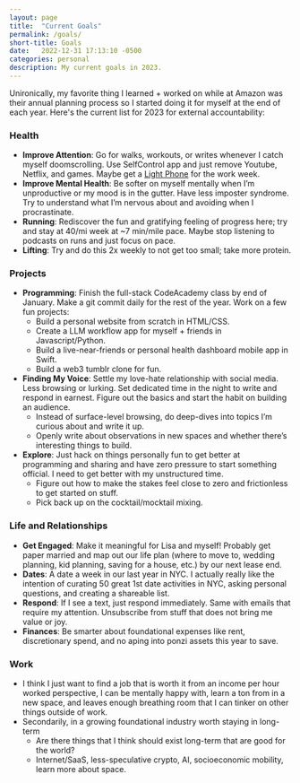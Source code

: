 ```yaml
---
layout: page
title:  "Current Goals"
permalink: /goals/
short-title: Goals
date:   2022-12-31 17:13:10 -0500
categories: personal
description: My current goals in 2023.
---
```


Unironically, my favorite thing I learned + worked on while at Amazon was their annual planning process so I started doing it for myself at the end of each year. Here's the current list for 2023 for external accountability:

### **Health**
- **Improve Attention**: Go for walks, workouts, or writes whenever I catch myself doomscrolling. Use SelfControl app and just remove Youtube, Netflix, and games. Maybe get a [Light Phone](https://www.thelightphone.com/) for the work week.
- **Improve Mental Health**: Be softer on myself mentally when I’m unproductive or my mood is in the gutter. Have less imposter syndrome. Try to understand what I’m nervous about and avoiding when I procrastinate.
- **Running**: Rediscover the fun and gratifying feeling of progress here; try and stay at 40/mi week at ~7 min/mile pace. Maybe stop listening to podcasts on runs and just focus on pace.
- **Lifting**: Try and do this 2x weekly to not get too small; take more protein.

### **Projects**
- **Programming**: Finish the full-stack CodeAcademy class by end of January. Make a git commit daily for the rest of the year. Work on a few fun projects:
    - Build a personal website from scratch in HTML/CSS.
    - Create a LLM workflow app for myself + friends in Javascript/Python.
    - Build a live-near-friends or personal health dashboard mobile app in Swift.
    - Build a web3 tumblr clone for fun.
- **Finding My Voice**: Settle my love-hate relationship with social media. Less browsing or lurking. Set dedicated time in the night to write and respond in earnest. Figure out the basics and start the habit on building an audience.
    - Instead of surface-level browsing, do deep-dives into topics I’m curious about and write it up.
    - Openly write about observations in new spaces and whether there’s interesting things to build.
- **Explore**: Just hack on things personally fun to get better at programming and sharing and have zero pressure to start something official. I need to get better with my unstructured time.
    - Figure out how to make the stakes feel close to zero and frictionless to get started on stuff.
    - Pick back up on the cocktail/mocktail mixing.

### **Life and Relationships**
- **Get Engaged**: Make it meaningful for Lisa and myself! Probably get paper married and map out our life plan (where to move to, wedding planning, kid planning, saving for a house, etc.) by our next lease end.
- **Dates**: A date a week in our last year in NYC. I actually really like the intention of curating 50 great 1st date activities in NYC, asking personal questions, and creating a shareable list.
- **Respond**: If I see a text, just respond immediately. Same with emails that require my attention. Unsubscribe from stuff that does not bring me value or joy.
- **Finances**: Be smarter about foundational expenses like rent, discretionary spend, and no aping into ponzi assets this year to save.

### **Work**
- I think I just want to find a job that is worth it from an income per hour worked perspective, I can be mentally happy with, learn a ton from in a new space, and leaves enough breathing room that I can tinker on other things outside of work.
- Secondarily, in a growing foundational industry worth staying in long-term
    - Are there things that I think should exist long-term that are good for the world?
    - Internet/SaaS, less-speculative crypto, AI, socioeconomic mobility, learn more about space.